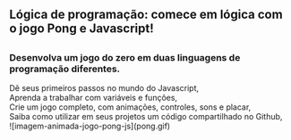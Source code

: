 ## Lógica de programação: comece em lógica com o jogo Pong e Javascript!
##
<div>
<H3>Desenvolva um jogo do zero em duas linguagens de programação diferentes.</H3>
<p>Dê seus primeiros passos no mundo do Javascript, <br>
Aprenda a trabalhar com variáveis e funções, <br>
Crie um jogo completo, com animações, controles, sons e placar, <br>
Saiba como utilizar em seus projetos um código compartilhado no Github, <br>
![imagem-animada-jogo-pong-js](pong.gif)
</div>